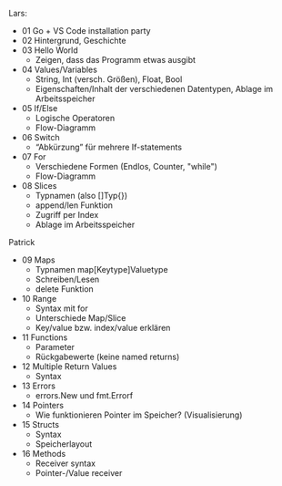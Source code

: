 Lars:
- 01 Go + VS Code installation party
- 02 Hintergrund, Geschichte
- 03 Hello World
  - Zeigen, dass das Programm etwas ausgibt
- 04 Values/Variables
  - String, Int (versch. Größen), Float, Bool
  - Eigenschaften/Inhalt der verschiedenen Datentypen, Ablage im Arbeitsspeicher
- 05 If/Else
  - Logische Operatoren
  - Flow-Diagramm
- 06 Switch
  - “Abkürzung” für mehrere If-statements
- 07 For
  - Verschiedene Formen (Endlos, Counter, "while")
  - Flow-Diagramm
- 08 Slices
  - Typnamen (also []Typ{})
  - append/len Funktion
  - Zugriff per Index
  - Ablage im Arbeitsspeicher

Patrick 
- 09 Maps
  - Typnamen map[Keytype]Valuetype
  - Schreiben/Lesen
  - delete Funktion
- 10 Range
  - Syntax mit for
  - Unterschiede Map/Slice
  - Key/value bzw. index/value erklären
- 11 Functions
  - Parameter
  - Rückgabewerte (keine named returns)
- 12 Multiple Return Values
  - Syntax
- 13 Errors
  - errors.New und fmt.Errorf
- 14 Pointers
  - Wie funktionieren Pointer im Speicher? (Visualisierung)
- 15 Structs
  - Syntax
  - Speicherlayout
- 16 Methods
  - Receiver syntax
  - Pointer-/Value receiver
